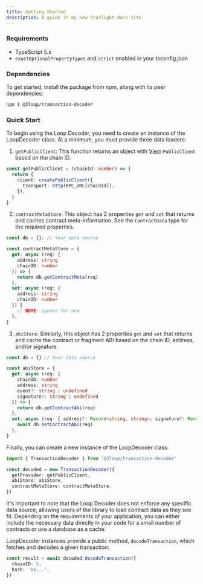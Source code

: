 ```yaml
---
title: Getting Started
description: A guide in my new Starlight docs site.
---
```


### Requirements

- TypeScript 5.x
- `exactOptionalPropertyTypes` and `strict` enabled in your tsconfig.json

### Dependencies

To get started, install the package from npm, along with its peer dependencies:

```sh
npm i @3loop/transaction-decoder
```

### Quick Start

To begin using the Loop Decoder, you need to create an instance of the LoopDecoder class. At a minimum, you must provide three data loaders:

1. `getPublicClient`: This function returns an object with [Viem](https://viem.sh/) `PublicClient` based on the chain ID.

```ts
const getPublicClient = (chainId: number) => {
  return {
    client: createPublicClient({
      transport: http(RPC_URL[chainId]),
    }),
  }
}
```

2. `contractMetaStore`: This object has 2 properties `get` and `set` that returns and caches contract meta-information. See the `ContractData` type for the required properties.

```ts
const db = {}; // Your data source

const contractMetaStore = {
  get: async (req: {
    address: string
    chainID: number
  }) => {
    return db.getContractMeta(req)
  },
  set: async (req: {
    address: string
    chainID: number
  }) {
    // NOTE: ignore for now
  },
}
```

3. `abiStore`: Similarly, this object has 2 properties `get` and `set` that returns and cache the contract or fragment ABI based on the chain ID, address, and/or signature.

```ts
const db = {} // Your data source

const abiStore = {
  get: async (req: {
    chainID: number
    address: string
    event?: string | undefined
    signature?: string | undefined
  }) => {
    return db.getContractAbi(req)
  },
  set: async (req: { address?: Record<string, string>; signature?: Record<string, string> }) => {
    await db.setContractAbi(req)
  },
}
```

Finally, you can create a new instance of the LoopDecoder class:

```ts
import { TransactionDecoder } from '@3loop/transaction-decoder'

const decoded = new TransactionDecoder({
  getProvider: getPublicClient,
  abiStore: abiStore,
  contractMetaStore: contractMetaStore,
})
```

It's important to note that the Loop Decoder does not enforce any specific data source, allowing users of the library to load contract data as they see fit. Depending on the requirements of your application, you can either include the necessary data directly in your code for a small number of contracts or use a database as a cache.

LoopDecoder instances provide a public method, `decodeTransaction`, which fetches and decodes a given transaction:

```ts
const result = await decoded.decodeTransaction({
  chainID: 5,
  hash: '0x...',
})
```
